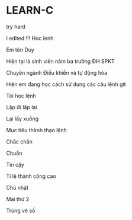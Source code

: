 # LEARN-C
try hard

I edited !!!
Hoc lenh

Em tên Duy

Hiện tại là sinh viên năm ba trường ĐH SPKT

Chuyên ngành Điều khiển và tự động hóa

Hiện em đang học cách sử dụng các câu lệnh git

Tôi học lệnh

Lặp đi lặp lại

Lại lấy xuống

Mục tiêu thành thạo lệnh

Chắc chắn

Chuẩn

Tin cậy 

Tỉ lệ thành công cao

Chủ nhật

Mai thứ 2

Trúng vé số 
